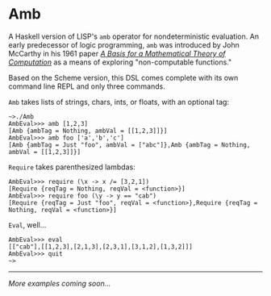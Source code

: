 # Amb

A Haskell version of LISP's `amb` operator for nondeterministic evaluation. An early predecessor of logic programming, `amb` was introduced by John McCarthy in his 1961 paper [_A Basis for a Mathematical Theory of Computation_](http://www-formal.stanford.edu/jmc/basis.html) as a means of exploring "non-computable functions."

Based on the Scheme version, this DSL comes complete with its own command line REPL and only three commands.


`Amb` takes lists of strings, chars, ints, or floats, with an optional tag:
```
~>./Amb
AmbEval>>> amb [1,2,3]
[Amb {ambTag = Nothing, ambVal = [[1,2,3]]}]
AmbEval>>> amb foo ['a','b','c']
[Amb {ambTag = Just "foo", ambVal = ["abc"]},Amb {ambTag = Nothing, ambVal = [[1,2,3]]}]
```

`Require` takes parenthesized lambdas:
```
AmbEval>>> require (\x -> x /= [3,2,1])
[Require {reqTag = Nothing, reqVal = <function>}]
AmbEval>>> require foo (\y -> y == "cab")
[Require {reqTag = Just "foo", reqVal = <function>},Require {reqTag = Nothing, reqVal = <function>}]
```

`Eval`, well...
```
AmbEval>>> eval
[["cab"],[[1,2,3],[2,1,3],[2,3,1],[3,1,2],[1,3,2]]]
AmbEval>>> quit
~>
````

----

_More examples coming soon..._